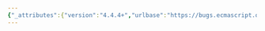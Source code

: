```yaml
---
{"_attributes":{"version":"4.4.4+","urlbase":"https://bugs.ecmascript.org/","maintainer":"dherman@mozilla.com"},"bug":{"bug_id":2744,"creation_ts":"2014-04-26 16:03:00 -0700","short_desc":"13.2.3.6: missing argument to IteratorBindingInitialization","delta_ts":"2014-06-01 11:47:55 -0700","product":"Draft for 6th Edition","component":"editorial issue","version":"Rev 23: April 5, 2014 Draft","rep_platform":"All","op_sys":"All","bug_status":"RESOLVED","resolution":"FIXED","priority":"Normal","bug_severity":"normal","everconfirmed":true,"reporter":{"uid":"jmdyck","name":"Michael Dyck"},"assigned_to":{"uid":"allen","name":"Allen Wirfs-Brock"},"long_desc":[{"commentid":7927,"comment_count":0,"who":{"uid":"jmdyck","name":"Michael Dyck"},"bug_when":"2014-04-26 16:03:06 -0700","thetext":"In 13.2.3.6 \"Runtime Semantics: IteratorBindingInitialization\",\ngroup 10 / step 1 and group 11 / step 3 both say:\n    Return the result of performing IteratorBindingInitialization\n    of /BindingElement/ with /iterator/ as the argument.\n\nThis is missing an argument for IteratorBindingInitialization's \"environment\" parameter. Change:\n    with /iterator/ as the argument\nto:\n    with /iterator/ and /environment/ as arguments\n?"},{"commentid":7928,"comment_count":1,"who":{"uid":"jmdyck","name":"Michael Dyck"},"bug_when":"2014-04-26 16:17:07 -0700","thetext":"In the same section, group 14 / step 7 says:\n    Return the result of performing BindingInitialization\n    of /BindingPattern/ with /v/ as the argument.\n\nThis is missing an argument for BindingInitialization's \"environment\" parameter. Change:\n    with /v/ as the argument\nto:\n    with /v/ and /environment/ as arguments\n?"},{"commentid":8263,"comment_count":2,"who":{"uid":"allen","name":"Allen Wirfs-Brock"},"bug_when":"2014-05-09 12:27:28 -0700","thetext":"fixed in rev25 editor's draft"},{"commentid":8744,"comment_count":3,"who":{"uid":"jmdyck","name":"Michael Dyck"},"bug_when":"2014-06-01 11:47:55 -0700","thetext":"confirmed fixed."}]}}
---
```

